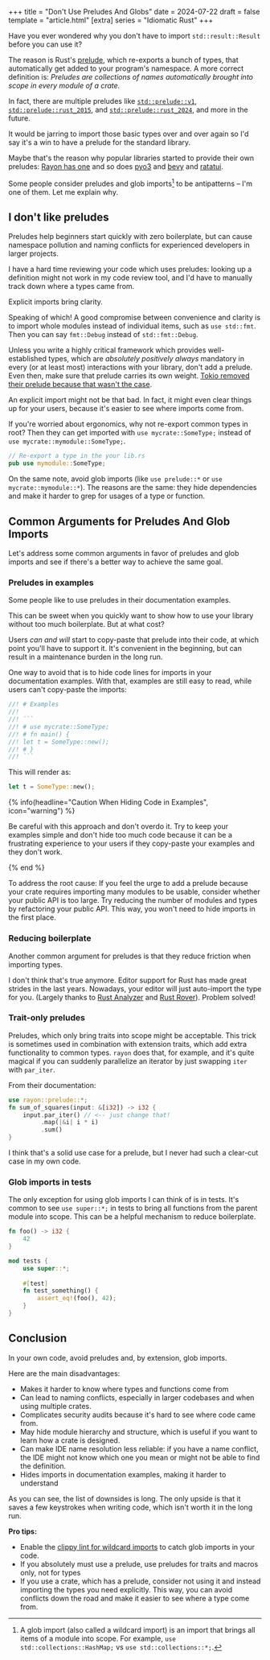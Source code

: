 +++
title = "Don't Use Preludes And Globs"
date = 2024-07-22
draft = false
template = "article.html"
[extra]
series = "Idiomatic Rust"
+++

Have you ever wondered why you don't have to import `std::result::Result` before you can use it?

The reason is Rust's [prelude](https://doc.rust-lang.org/std/prelude/index.html), which re-exports a bunch of types, that automatically get added to your program's namespace.
A more correct definition is: *Preludes are collections of names automatically brought into scope in every module of a crate.*

In fact, there are multiple preludes like
[`std::prelude::v1`](https://doc.rust-lang.org/std/prelude/v1/index.html), [`std::prelude::rust_2015`](https://doc.rust-lang.org/std/prelude/rust_2015/index.html), and [`std::prelude::rust_2024`](https://doc.rust-lang.org/nightly/std/prelude/rust_2024/index.html), and more in the future.

It would be jarring to import those basic types over and over again so I'd say it's a win to have a prelude for the standard library.

Maybe that's the reason why popular libraries started to provide their own preludes: [Rayon has one](https://docs.rs/rayon/latest/rayon/prelude/index.html) and so does 
[pyo3](https://docs.rs/pyo3/latest/pyo3/prelude/index.html) and [bevy](https://docs.rs/bevy/latest/bevy/prelude/index.html) and
[ratatui](https://docs.rs/ratatui/latest/ratatui/prelude/index.html). 

Some people consider preludes and glob imports[^1] to be antipatterns &ndash; I'm one of them. Let me explain why.

[^1]: A glob import (also called a wildcard import) is an import that brings all items of a module into scope. For example, `use std::collections::HashMap;` vs `use std::collections::*;`. 

## I don't like preludes

Preludes help beginners start quickly with zero boilerplate, but can cause namespace pollution and naming conflicts for experienced developers in larger projects.

I have a hard time reviewing your code which uses preludes: looking up a definition might not work in my code review tool, and I'd have to manually track down where a types came from.

Explicit imports bring clarity.

Speaking of which! A good compromise between convenience and clarity is to import whole modules instead of individual items, such as `use std::fmt`. Then you can say `fmt::Debug` instead of `std::fmt::Debug`.

Unless you write a highly critical framework which provides well-established types, which are *absolutely positively always* mandatory in every (or at least most) interactions with your library, don't add a prelude. Even then, make sure that prelude carries its own weight. [Tokio removed their prelude because that wasn't the case](https://github.com/tokio-rs/tokio/issues/3257).

An explicit import might not be that bad. In fact, it might even clear things up for your users, because it's easier to see where imports come from.

If you're worried about ergonomics, why not re-export common types in root? Then they can get imported with `use mycrate::SomeType;` instead of `use mycrate::mymodule::SomeType;`.

```rust
// Re-export a type in the your lib.rs
pub use mymodule::SomeType;
```

On the same note, avoid glob imports (like `use prelude::*`
or `use mycrate::mymodule::*`).
The reasons are the same: they hide dependencies and make it harder to grep for usages of a type or function.

## Common Arguments for Preludes And Glob Imports

Let's address some common arguments in favor of preludes and glob imports
and see if there's a better way to achieve the same goal.

### Preludes in examples

Some people like to use preludes in their documentation examples.

This can be sweet when you quickly want to show how to use your library without too much boilerplate. But at what cost?

Users *can and will* start to copy-paste that prelude into their code, at which point you'll have to support it. It's convenient in the beginning, but can result in a maintenance burden in the long run.

One way to avoid that is to hide code lines for imports in your documentation examples. With that, examples are still easy to read, while users can't copy-paste the imports:

```rust
//! # Examples
//!
//! ```
//! # use mycrate::SomeType;
//! # fn main() {
//! let t = SomeType::new(); 
//! # }
//! ```
```

This will render as:

```rust
let t = SomeType::new();
```

{% info(headline="Caution When Hiding Code in Examples", icon="warning") %}

Be careful with this approach and don't overdo it. Try to keep your examples simple and don't hide too much code because it can be a frustrating experience to your users if they copy-paste your examples and they don't work.

{% end %}

To address the root cause: If you feel the urge to add a prelude because your crate requires importing many modules to be usable, consider whether your public API is too large. Try reducing the number of modules and types by refactoring your public API. This way, you won't need to hide imports in the first place.

### Reducing boilerplate

Another common argument for preludes is that they reduce friction when importing types.

I don't think that's true anymore. Editor support for Rust has made great strides in the last years. Nowadays, your editor will just auto-import the type for you. (Largely thanks to [Rust Analyzer](https://rust-analyzer.github.io/) and [Rust Rover](https://www.jetbrains.com/rust/)). Problem solved!

### Trait-only preludes

Preludes, which only bring traits into scope might be acceptable.
This trick is sometimes used in combination with extension traits, which add extra functionality to common types. `rayon` does that, for example, and it's quite magical if you can suddenly parallelize an iterator by just swapping `iter` with `par_iter`.

From their documentation:

```rust
use rayon::prelude::*;
fn sum_of_squares(input: &[i32]) -> i32 {
    input.par_iter() // <-- just change that!
         .map(|&i| i * i)
         .sum()
}
```

I think that's a solid use case for a prelude, but I never had such a clear-cut case in my own code.

### Glob imports in tests

The only exception for using glob imports I can think of is in tests. It's common to see `use super::*;` in tests to bring all functions from the parent module into scope. This can be a helpful mechanism to reduce boilerplate.

```rust
fn foo() -> i32 {
    42
}

mod tests {
    use super::*;
    
    #[test]
    fn test_something() {
        assert_eq!(foo(), 42);
    }
}
```

## Conclusion

In your own code, avoid preludes and, by extension, glob imports.

Here are the main disadvantages:

- Makes it harder to know where types and functions come from
- Can lead to naming conflicts, especially in larger codebases and when using multiple crates.
- Complicates security audits because it's hard to see where code came from.
- May hide module hierarchy and structure, which is useful if you want to learn how a crate is designed.
- Can make IDE name resolution less reliable: if you have a name conflict, the IDE might not know which one you mean or might not be able to find the definition. 
- Hides imports in documentation examples, making it harder to understand

As you can see, the list of downsides is long. The only upside is that it saves a few keystrokes when writing code, which isn't worth it in the long run.

**Pro tips:**

- Enable the [clippy lint for wildcard imports](https://rust-lang.github.io/rust-clippy/master/index.html#/wildcard_imports) to catch glob imports in your code.
- If you absolutely must use a prelude, use preludes for traits and macros only, not for types
- If you use a crate, which has a prelude, consider not using it and instead importing the types you need explicitly. This way, you can avoid conflicts down the road and make it easier to see where a type come from.
